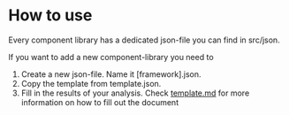 # How to use

Every component library has a dedicated json-file you can find in src/json.

If you want to add a new component-library you need to
1. Create a new json-file. Name it [framework].json.
2. Copy the template from template.json.
3. Fill in the results of your analysis. Check [template.md](template.md) for more information on how to fill out the document

